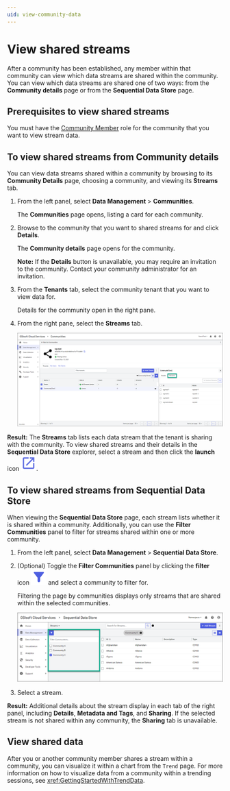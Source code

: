 ```yaml
---
uid: view-community-data
---
```


# View shared streams 

After a community has been established, any member within that community can view which data streams are shared within the community. You can view which data streams are shared one of two ways: from the **Community details** page or from the **Sequential Data Store** page.

## Prerequisites to view shared streams

You must have the [Community Member](xref:ccRoles#community-member-role-preview) role for the community that you want to view stream data.

## To view shared streams from Community details

You can view data streams shared within a community by browsing to its **Community Details** page, choosing a community, and viewing its **Streams** tab.

1. From the left panel, select **Data Management** > **Communities**.

    The **Communities** page opens, listing a card for each community.

1. Browse to the community that you want to shared streams for and click **Details**.

    The **Community details** page opens for the community. 
    
    **Note:** If the **Details** button is unavailable, you may require an invitation to the community. Contact your community administrator for an invitation.
    
1. From the **Tenants** tab, select the community tenant that you want to view data for.

    Details for the community open in the right pane.

1. From the right pane, select the **Streams** tab.

    ![Tenant shared streams](images/communities-shared-streams.png)

**Result:** The **Streams** tab lists each data stream that the tenant is sharing with the community. To view shared streams and their details in the **Sequential Data Store** explorer, select a stream and then click the **launch** icon ![launch icon](images/launch_black_18dp.svg). 

## To view shared streams from Sequential Data Store

When viewing the **Sequential Data Store** page, each stream lists whether it is shared within a community. Additionally, you can use the **Filter Communities** panel to filter for streams shared within one or more community.

1. From the left panel, select **Data Management** > **Sequential Data Store**.

1. (Optional) Toggle the **Filter Communities** panel by clicking the **filter** icon ![filter icon](images/filter_alt_black_18dp.svg) and select a community to filter for.

    Filtering the page by communities displays only streams that are shared within the selected communities.
    
    ![Filter communities](images/filter-pane.png)

1. Select a stream.

**Result:** Additional details about the stream display in each tab of the right panel, including **Details**, **Metadata and Tags**, and **Sharing**. If the selected stream is not shared within any community, the **Sharing** tab is unavailable.

## View shared data

After you or another community member shares a stream within a community, you can visualize it within a chart from the `Trend` page. For more information on how to visualize data from a community within a trending sessions, see <xref:GettingStartedWithTrendData>.
